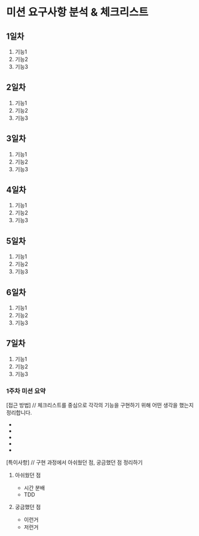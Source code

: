 # 미션 요구사항 분석 & 체크리스트

## 1일차 <br>
1. 기능1 <br>
2. 기능2 <br>
3. 기능3
## 2일차 <br>
1. 기능1 <br>
2. 기능2 <br>
3. 기능3
## 3일차 <br>
1. 기능1 <br>
2. 기능2 <br>
3. 기능3
## 4일차 <br>
1. 기능1 <br>
2. 기능2 <br>
3. 기능3
## 5일차 <br>
1. 기능1 <br>
2. 기능2 <br>
3. 기능3
## 6일차 <br>
1. 기능1 <br>
2. 기능2 <br>
3. 기능3
## 7일차 <br>
1. 기능1 <br>
2. 기능2 <br>
3. 기능3

### 1주차 미션 요약
[접근 방법] // 체크리스트를 중심으로 각각의 기능을 구현하기 위해 어떤 생각을 했는지 정리합니다.<br>
* <br>
* <br>
* <br>
* <br>
* <br>



[특이사항] // 구현 과정에서 아쉬웠던 점, 궁금했던 점 정리하기
1. 아쉬웠던 점 <br>
   * 시간 분배
   * TDD

2. 궁금했던 점 <br>
   * 이런거
   * 저런거


